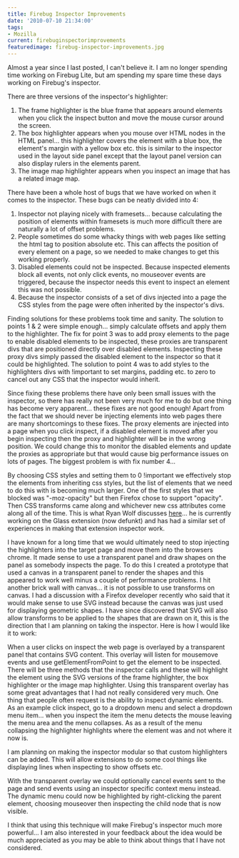 ```yaml
---
title: Firebug Inspector Improvements
date: '2010-07-10 21:34:00'
tags:
- Mozilla
current: firebuginspectorimprovements
featuredimage: firebug-inspector-improvements.jpg
---
```


Almost a year since I last posted, I can't believe it. I am no longer spending time working on Firebug Lite, but am spending my spare time these days working on Firebug's inspector.

There are three versions of the inspector's highlighter:

1. The frame highlighter is the blue frame that appears around elements when you click the inspect button and move the mouse cursor around the screen.
2. The box highlighter appears when you mouse over HTML nodes in the HTML panel... this highlighter covers the element with a blue box, the element's margin with a yellow box etc. this is similar to the inspector used in the layout side panel except that the layout panel version can also display rulers in the elements parent.
3. The image map highlighter appears when you inspect an image that has a related image map.

There have been a whole host of bugs that we have worked on when it comes to the inspector. These bugs can be neatly divided into 4:

1. Inspector not playing nicely with framesets... because calculating the position of elements within framesets is much more difficult there are naturally a lot of offset problems.
2. People sometimes do some whacky things with web pages like setting  the html tag to position absolute etc. This can affects the position of  every element on a page, so we needed to make changes to get this  working properly.
3. Disabled elements could not be inspected. Because inspected elements block  all events, not only click events, no mouseover events are triggered, because the inspector needs this event to inspect an element this was  not possible.
4. Because the inspector consists of a set of divs injected into a page the CSS styles from the page were often inherited by the inspector's divs.

Finding solutions for these problems took time and sanity. The solution to points 1 & 2 were simple enough... simply calculate offsets and apply them to the highlighter. The fix for point 3 was to add proxy elements to the page to enable disabled elements to be inspected, these proxies are transparent divs that are positioned directly over disabled elements. Inspecting these proxy divs simply passed the disabled element to the inspector so that it could be highlighted. The solution to point 4 was to add styles to the highlighters divs with !important to set margins, padding etc. to zero to cancel out any CSS that the inspector would inherit.

Since fixing these problems there have only been small issues with the inspector, so there has really not been very much for me to do but one thing has become very apparent... these fixes are not good enough! Apart from the fact that we should never be injecting elements into web pages there are many shortcomings to these fixes. The proxy elements are injected into a page when you click inspect, if a disabled element is moved after you begin inspecting then the proxy and highlighter will be in the wrong position. We could change this to monitor the disabled elements and update the proxies as appropriate but that would cause big performance issues on lots of pages. The biggest problem is with fix number 4...

By choosing CSS styles and setting them to 0 !important we effectively stop the elements from inheriting css styles, but the list of elements that we need to do this with is becoming much larger. One of the first styles that we blocked was "-moz-opacity" but then Firefox chose to support "opacity". Then CSS transforms came along and whichever new css attributes come along all of the time. This is what Ryan Wolf discusses [here](http://web.archive.org/web/20111001031820/http://borderstylo.com/posts/177-adding-nodes-to-the-dom-with-style)... he is currently working on the Glass extension (now defunkt) and has had  a similar set of experiences in making that extension inspector work.

I have known for a long time that we would ultimately need to stop injecting the highlighters into the target page and move them into the browsers chrome. It made sense to use a transparent panel and draw shapes on the panel as somebody inspects the page. To do this I created a prototype that used a canvas in a transparent panel to render the shapes and this appeared to work well minus a couple of performance problems. I hit another brick wall with canvas... it is not possible to use transforms on canvas. I had a discussion with a Firefox developer recently who said that it would make sense to use SVG instead because the canvas was just used for displaying geometric shapes. I have since discovered that SVG will also allow transforms to be applied to the shapes that are drawn on it, this is the direction that I am planning on taking the inspector. Here is how I would like it to work:

When a user clicks on inspect the web page is overlayed by a transparent panel that contains SVG content. This overlay will listen for mousemove events and use getElementFromPoint to get the element to be inspected. There will be three methods that the inspector calls and these will highlight the element using the SVG versions of the frame highlighter, the box highlighter or the image map highlighter. Using this transparent overlay has some great advantages that I had not really considered very much. One thing that people often request is the ability to inspect dynamic elements. As an example click inspect, go to a dropdown menu and select a dropdown menu item... when you inspect the item the menu detects the mouse leaving the menu area and the menu collapses. As as a result of the menu collapsing the highlighter highlights where the element was and not where it now is.

I am planning on making the inspector modular so that custom highlighters can be added. This will allow extensions to do some cool things like displaying lines when inspecting to show offsets etc.

With the transparent overlay we could optionally cancel events sent to the page and send events using an inspector specific context menu instead. The dynamic menu could now be highlighted by right-clicking the parent element, choosing mouseover then inspecting the child node that is now visible.

I think that using this technique will make Firebug's inspector much more powerful... I am also interested in your feedback about the idea would be much appreciated as you may be able to think about things that I have not considered.
